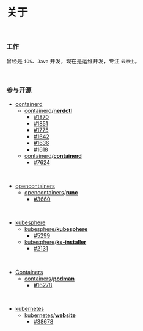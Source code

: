 # 

# 关于<br>

<br>

### 工作

曾经是 `iOS`、`Java` 开发，现在是运维开发，专注 `云原生`。

<br>

### 参与开源

- [containerd](https://github.com/containerd)
  - [containerd](https://github.com/containerd)/**[nerdctl](https://github.com/containerd/nerdctl)**
    - [#1870](https://github.com/containerd/nerdctl/pull/1870)
    - [#1851](https://github.com/containerd/nerdctl/pull/1851)
    - [#1775](https://github.com/containerd/nerdctl/pull/1775)
    - [#1642](https://github.com/containerd/nerdctl/pull/1642)
    - [#1636](https://github.com/containerd/nerdctl/pull/1636)
    - [#1618](https://github.com/containerd/nerdctl/pull/1618)
  - [containerd](https://github.com/containerd)/**[containerd](https://github.com/containerd/containerd)**
    - [#7624](https://github.com/containerd/containerd/pull/7624)

<br>

- [opencontainers](https://github.com/opencontainers)
  - [opencontainers](https://github.com/opencontainers)/**[runc](https://github.com/opencontainers/runc)**
    - [#3660](https://github.com/opencontainers/runc/pull/3660)

<br>

- [kubesphere](https://github.com/kubesphere)
  - [kubesphere](https://github.com/kubesphere)/**[kubesphere](https://github.com/kubesphere/kubesphere)**
    - [#5299](https://github.com/kubesphere/kubesphere/pull/5299)
  - [kubesphere](https://github.com/kubesphere)/**[ks-installer](https://github.com/kubesphere/ks-installer)**
    - [#2131](https://github.com/kubesphere/ks-installer/pull/2131)

<br>

- [Containers](https://github.com/containers)
  - [containers](https://github.com/containers)/**[podman](https://github.com/containers/podman)**
    - [#16278](https://github.com/containers/podman/pull/16278)

<br>

- [kubernetes](https://github.com/kubernetes)
  - [kubernetes](https://github.com/kubernetes)/**[website](https://github.com/kubernetes/website)**
    - [#38678](https://github.com/kubernetes/website/pull/38678)






